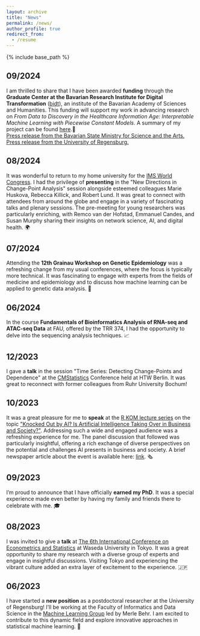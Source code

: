 ```yaml
---
layout: archive
title: "News"
permalink: /news/
author_profile: true
redirect_from:
  - /resume
---
```


{% include base_path %}

09/2024
-
I am thrilled to share that I have been awarded **funding** through the **Graduate Center at the Bavarian Research Institute for Digital Transformation** ([bidt](https://www.bidt.digital)), an institute of the Bavarian Academy of Sciences and Humanities. This funding will support my work in advancing research on *From Data to Discovery in the Healthcare Information Age: Interpretable Machine Learning with Piecewise Constant Models*. A summary of my project can be found [here](https://www.bidt.digital/person/kata-vuk/).🌟  
[Press release from the Bavarian State Ministry for Science and the Arts.](https://www.stmwk.bayern.de/pressemitteilung/12824/nr-73-vom-17-09-2024.html)  
[Press release from the University of Regensburg.](https://www.uni-regensburg.de/newsroom/presse/mitteilungen/index.html?tx_news_pi1%5Baction%5D=detail&tx_news_pi1%5Bcontroller%5D=News&tx_news_pi1%5BhideDate%5D=0&tx_news_pi1%5Bnews%5D=22553&tx_news_pi1%5BsimpleList%5D=1&cHash=852d48e57323d65d064cec04fcc8c0ba)

08/2024
-
It was wonderful to return to my home university for the [IMS World Congress](https://www.bernoulli-ims-worldcongress2024.org). I had the privilege of **presenting** in the "New Directions in Change-Point Analysis" session alongside esteemed colleagues Marie Huskova, Rebecca Killick, and Robert Lund. It was great to connect with attendees from around the globe and engage in a variety of fascinating talks and plenary sessions. The pre-meeting for young researchers was particularly enriching, with Remco van der Hofstad, Emmanuel Candes, and Susan Murphy sharing their insights on network science, AI, and digital health. 🌍

07/2024
-
Attending the **12th Grainau Workshop on Genetic Epidemiology** was a refreshing change from my usual conferences, where the focus is typically more technical. It was fascinating to engage with experts from the fields of medicine and epidemiology and to discuss how machine learning can be applied to genetic data analysis. 🧬 

06/2024
-
In the course **Fundamentals of Bioinformatics Analysis of RNA-seq and ATAC-seq Data** at FAU, offered by the TRR 374, I had the opportunity to delve into the sequencing analysis techniques. 📈 

12/2023
-
I gave a **talk** in the session "Time Series: Detecting Change-Points and Dependence" at the [CMStatistics](https://www.cmstatistics.org/CMStatistics2023/programme.php) Conference held at HTW Berlin. It was great to reconnect with former colleagues from Ruhr University Bochum! 

10/2023
-
It was a great pleasure for me to **speak** at the [R,KOM lecture series](https://www.r-kom.de/digit-r) on the topic ["Knocked Out by AI? Is Artificial Intelligence Taking Over in Business and Society?"](https://www.r-kom.de/w/-digit-r_13). Addressing such a wide and engaged audience was a refreshing experience for me. The panel discussion that followed was particularly insightful, offering a rich exchange of diverse perspectives on the potential and challenges AI presents in business and society. A brief newspaper article about the event is available here: [link](https://www.mittelbayerische.de/nachrichten/wirtschaft/ki-kommt-einer-industriellen-revolution-gleich-14596125). 🗞️

09/2023
-
I’m proud to announce that I have officially **earned my PhD**. It was a special experience made even better by having my family and friends there to celebrate with me. 🎓 

08/2023
-
I was invited to give a **talk** at [The 6th International Conference on Econometrics and Statistics](https://www.cmstatistics.org/EcoSta2023/) at Waseda University in Tokyo. It was a great opportunity to share my research with a diverse group of experts and engage in insightful discussions. Visiting Tokyo and experiencing the vibrant culture added an extra layer of excitement to the experience. 🇯🇵 

06/2023 
-
I have started a **new position** as a postdoctoral researcher at the University of Regensburg! I’ll be working at the Faculty of Informatics and Data Science in the [Machine Learning Group](https://www.uni-regensburg.de/informatik-data-science/maschinelles-lernen-behr/startseite/index.html) led by Merle Behr. I am excited to contribute to this dynamic field and explore innovative approaches in statistical machine learning. 🚀

 
